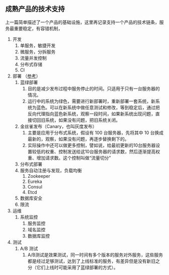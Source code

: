 ## 成熟产品的技术支持

上一篇简单描述了一个产品的基础设施，这里再记录支持一个产品的技术链条，服务最重要稳定，有容错机制，

1. 开发
   1. 单服务，敏捷开发
   2. 微服务，分拆服务
   3. 流量并发控制
   4. 分布式存储
   5. CI
2. 部署 （[参考][部署参考]）
   1. 蓝绿部署
      1. 目的是减少发布过程中服务停止的时间。只适用于只有一台服务器的情况。
      2. 运行中的系统为绿色，需要进行新部署时，重新部署一套系统，新系统为蓝色。可以在新系统中做任意测试和修改，等到稳定后，通过把反向代理指向蓝色新系统，观察一段时间，如果新系统出现问题，直接切回旧系统，如果没有问题，把旧系统关闭。
   2. 金丝雀发布（Canary，也叫灰度发布）
      1. 主要是应用于分布式系统，假设有 100 台服务器，先将其中 10 台换成最新的，观察，如果没有问题，再逐步替换剩下的。
      2. 实际操作中还可以做更多控制，譬如说，给最初更新的10台服务器设置较低的权重、控制发送给这10台服务器的请求数，然后逐渐提高权重、增加请求数。这个控制叫做“流量切分”
   3. 分布式部署
   4. 服务自动注册与发现，负载均衡
      1. Zookeeper
      2. Eureka
      3. Consul
      4. Etcd
   5. 数据库安全
   6. 限流
3. 运维
   1. 系统监控
      1. 服务监控
      2. 域名监控
      3. 数据库监控
4. 测试
   1. A/B 测试
      1. A/B测试是效果测试，同一时间有多个版本的服务对外服务，这些服务都是经过足够测试，达到了上线标准的服务，有差异但是没有新旧之分（它们上线时可能采用了蓝绿部署的方式）。


[微服务架构]: https://www.zhihu.com/question/65502802
[部署参考]: https://www.lijiaocn.com/%E6%96%B9%E6%B3%95/2018/10/23/devops-blue-green-deployment-ab-test-canary.html
